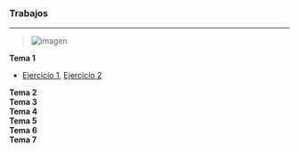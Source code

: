 ### Trabajos
----
> ![imagen](https://github.com/marlenelisvas/SWAP/blob/master/Teoria/images/trj.jpg) 

**Tema 1** 
- [Ejercicio 1](https://github.com/marlenelisvas/SWAP/blob/master/Teoria/tema_2/Ejercicio_1.md), [Ejercicio 2]()  
 
**Tema 2**  
**Tema 3**  
**Tema 4**  
**Tema 5**  
**Tema 6**  
**Tema 7** 
